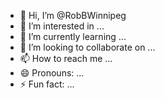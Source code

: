 - 👋 Hi, I’m @RobBWinnipeg
- 👀 I’m interested in ...
- 🌱 I’m currently learning ...
- 💞️ I’m looking to collaborate on ...
- 📫 How to reach me ...
- 😄 Pronouns: ...
- ⚡ Fun fact: ...

<!---
RobBWinnipeg/RobBWinnipeg is a ✨ special ✨ repository because its `README.md` (this file) appears on your GitHub profile.
You can click the Preview link to take a look at your changes.
--->
